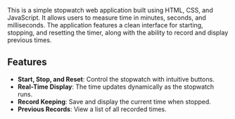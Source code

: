 This is a simple stopwatch web application built using HTML, CSS, and JavaScript. It allows users to measure time in minutes, seconds, and milliseconds. The application features a clean interface for starting, stopping, and resetting the timer, along with the ability to record and display previous times.

## Features
- **Start, Stop, and Reset**: Control the stopwatch with intuitive buttons.
- **Real-Time Display**: The time updates dynamically as the stopwatch runs.
- **Record Keeping**: Save and display the current time when stopped.
- **Previous Records**: View a list of all recorded times.
